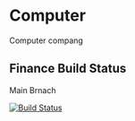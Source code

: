 # Computer
Computer compang

## Finance Build Status
Main Brnach

[![Build Status](https://dev.azure.com/algoautotrader/AlgoAutoTrader-Dev/_apis/build/status/Finance-%20Main?branchName=main)](https://dev.azure.com/algoautotrader/AlgoAutoTrader-Dev/_build/latest?definitionId=1&branchName=main)



